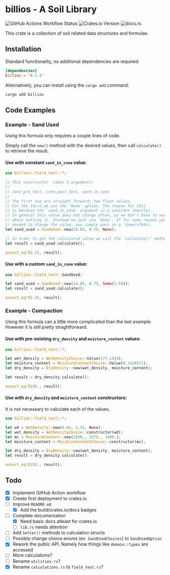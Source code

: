 # billios - A Soil Library

![GitHub Actions Workflow Status](https://img.shields.io/github/actions/workflow/status/travisbaars/billios/integrate.yml?branch=main&logo=github)
![Crates.io Version](https://img.shields.io/crates/v/billios)
![docs.rs](https://img.shields.io/docsrs/billios)

This crate is a collection of soil related data structures and formulae.

## Installation

Standard functionality, no additional dependencies are required:

```toml
[dependencies]
billios = "0.1.1"
```

Alternatively, you can install using the `cargo add` command:

```bash
cargo add billios
```

## Code Examples

### Example - Sand Used

Using this formula only requires a couple lines of code.

Simply call the `new()` method with the desired values, then call `calculate()` to retrieve the result.

#### Use with constant `sand_in_cone` value:

```rust
use billios::field_test::*;

// This constructor  takes 3 arguments:
//
// cone_pre_test, cone_post_test, sand_in_cone
//
// The first two are straight forward; two float values.
// For the third we use the `None` option. The reason for this
// is becouse the `sand_in_cone` argument is a constant (mostly).
// In general this value does not change often, so we don't have to worry
// about setting it. Instead we just use `None`. If for some reason you
// needed to change the value, you simple pass in a `Some(<f64>).
let sand_used = SandUsed::new(14.65, 8.75, None);

// In order to get the calculated value we call the `calculate()` method:
let result = sand_used.calculate();

assert_eq!(2.31, result);
```

#### Use with a custom `sand_in_cone` value:

```rust
use billios::field_test::SandUsed;

let sand_used = SandUsed::new(14.65, 8.75, Some(3.59));
let result = sand_used.calculate();

assert_eq!(2.31, result);
```

### Example - Compaction

Using this formula can a little more complicated than the last example. However it is still pretty straghtforward.

#### Use with pre-existing `dry_density` and `moisture_content` values:

```rust
use billios::field_test::*;

let wet_density = WetDensityChoice::Value(177.1429);
let moisture_content = MoistureContentChoice::Value(0.1428571);
let dry_density = DryDensity::new(wet_density, moisture_content);

let result = dry_density.calculate();

assert_eq!(155., result);
```

#### Use with `dry_density` and `moisture_content` constructors:

It is not necessary to calculate each of the values.

```rust
use billios::field_test::*;

let wd = WetDensity::new(4.65, 2.31, None);
let wet_density = WetDensityChoice::constructor(wd);
let mc = MoistureContent::new(1600., 1575., 1400.);
let moisture_content = MoistureContentChoice::constructor(mc);

let dry_density = DryDensity::new(wet_density, moisture_content);
let result = dry_density.calculate();

assert_eq!(155., result);
```

## Todo

- [x] Implement GitHub Action workflow
- [x] Create first deployment to crates.io
- [ ] Improve `README.md`
  - [x] Add the build/crates.io/docs badges
- [ ] Complete documentation
  - [x] Need basic docs atleast for crates.io
  - [ ] `lib.rs` needs attention
- [ ] Add `Setter()` methods to calculation structs
- [ ] Possibly change choice enums (ex. `SandUsedChoices`) to `SandUsedOption`
- [x] Rework the public API. Namely how things like `domain::types` are accessed
- [ ] More calculations?
- [ ] Rename `utilities.rs`?
- [x] Rename `calculations.rs` to `field_test.rs`?